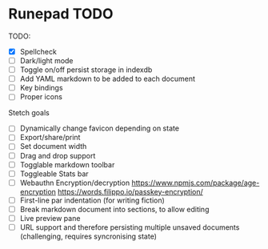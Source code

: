 # Runepad TODO

TODO:

- [x] Spellcheck
- [ ] Dark/light mode
- [ ] Toggle on/off persist storage in indexdb
- [ ] Add YAML markdown to be added to each document
- [ ] Key bindings
- [ ] Proper icons

Stetch goals

- [ ] Dynamically change favicon depending on state
- [ ] Export/share/print
- [ ] Set document width
- [ ] Drag and drop support
- [ ] Togglable markdown toolbar
- [ ] Toggleable Stats bar
- [ ] Webauthn Encryption/decryption https://www.npmjs.com/package/age-encryption https://words.filippo.io/passkey-encryption/
- [ ] First-line par indentation (for writing fiction)
- [ ] Break markdown document into sections, to allow editing
- [ ] Live preview pane
- [ ] URL support and therefore persisting multiple unsaved documents (challenging, requires syncronising state)
